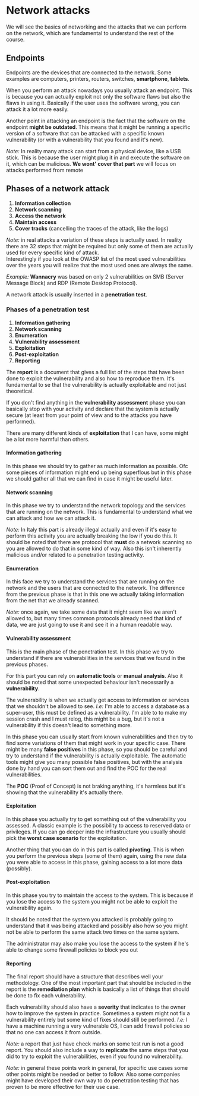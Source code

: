 # Network attacks

We will see the basics of networking and the attacks that we can perform on the network, which are fundamental to understand the rest of the course.

## Endpoints

Endpoints are the devices that are connected to the network. Some examples are computers, printers, routers, switches, **smartphone**, **tablets**.

When you perform an attack nowadays you usually attack an endpoint. This is because you can actually exploit not only the software flaws but also the flaws in using it. Basically if the user uses the software wrong, you can attack it a lot more easily.

Another point in attacking an endpoint is the fact that the software on the endpoint **might be outdated**. This means that it might be running a specific version of a software that can be attacked with a specific known vulnerability (or with a vulnerability that you found and it's new).

*Note:* In reality many attack can start from a physical device, like a USB stick. This is because the user might plug it in and execute the software on it, which can be malicious. **We wont' cover that part** we will focus on attacks performed from remote

## Phases of a network attack

1. **Information collection**
2. **Network scanning**
3. **Access the network**
4. **Maintain access**
5. **Cover tracks** (cancelling the traces of the attack, like the logs)

*Note:* in real attacks a variation of these steps is actually used. In reality there are 32 steps that might be required but only some of them are actually used for every specific kind of attack.  
Interestingly if you look at the OWASP list of the most used vulnerabilities over the years you will realize that the most used ones are always the same.

*Example:* **Wannacry** was based on only 2 vulnerabilities on SMB (Server Message Block) and RDP (Remote Desktop Protocol).

A network attack is usually inserted in a **penetration test**.

### Phases of a penetration test

1. **Information gathering**
2. **Network scanning**
3. **Enumeration**
4. **Vulnerability assessment**
5. **Exploitation**
6. **Post-exploitation**
7. **Reporting**

The **report** is a document that gives a full list of the steps that have been done to exploit the vulnerability and also how to reproduce them. It's fundamental to se that the vulnerability is actually exploitable and not just theoretical.

If you don't find anything in the **vulnerability assessment** phase you can basically stop with your activity and declare that the system is actually secure (at least from your point of view and to the attacks you have performed).

There are many different kinds of **exploitation** that I can have, some might be a lot more harmful than others.

#### Information gathering

In this phase we should try to gather as much information as possible. Ofc some pieces of information might end up being superflous but in this phase we should gather all that we can find in case it might be useful later.

#### Network scanning

In this phase we try to understand the network topology and the services that are running on the network. This is fundamental to understand what we can attack and how we can attack it.

*Note:* In Italy this part is already illegal actually and even if it's easy to perform this activity you are actually breaking the low if you do this. It should be noted that there are protocol that **must** do a network scanning so you are allowed to do that in some kind of way. Also this isn't inherently malicious and/or related to a penetration testing activity.

#### Enumeration

In this face we try to understand the services that are running on the network and the users that are connected to the network. The difference from the previous phase is that in this one we actually taking information from the net that we already scanned.

*Note:* once again, we take some data that it might seem like we aren't allowed to, but many times common protocols already need that kind of data, we are just going to use it and see it in a human readable way.

#### Vulnerability assessment

This is the main phase of the penetration test. In this phase we try to understand if there are vulnerabilities in the services that we found in the previous phases.

For this part you can rely on **automatic tools** or **manual analysis**. Also it should be noted that some unexpected behaviour isn't necessarily a **vulnerability**.

The vulnerability is when we actually get access to information or services that we shouldn't be allowed to see. *I.e:* I'm able to access a database as a super-user, this must be defined as a vulnerability. I'm able to to make my session crash and I must relog, this might be a bug, but it's not a vulnerability if this doesn't lead to something more.

In this phase you can usually start from known vulnerabilities and then try to find some variations of them that might work in your specific case. There might be many **false positives** in this phase, so you should be careful and try to understand if the vulnerability is actually exploitable. The automatic tools might give you many possible false positives, but with the analysis done by hand you can sort them out and find the POC for the real vulnerabilities.

The **POC** (Proof of Concept) is not braking anything, it's harmless but it's showing that the vulnerability it's actually there.

#### Exploitation

In this phase you actually try to get something out of the vulnerability you assessed. A classic example is the possibility to access to reserved data or privileges. If you can go deeper into the infrastructure you usually should pick the **worst case scenario** for the exploitation.

Another thing that you can do in this part is called **pivoting**. This is when you perform the previous steps (some of them) again, using the new data you were able to access in this phase, gaining access to a lot more data (possibly).

#### Post-exploitation

In this phase you try to maintain the access to the system. This is because if you lose the access to the system you might not be able to exploit the vulnerability again.

It should be noted that the system you attacked is probably going to understand that it was being attacked and possibly also how so you might not be able to perform the same attack two times on the same system.

The administrator may also make you lose the access to the system if he's able to change some firewall policies to block you out

#### Reporting

The final report should have a structure that describes well your methodology. One of the most important part that should be included in the report is the **remediation plan** which is basically a list of things that should be done to fix each vulnerability.

Each vulnerability should also have a **severity** that indicates to the owner how to improve the system in practice. Sometimes a system might not fix a vulnerability entirely but some kind of fixes should still be performed. *I.e:* I have a machine running a very vulnerable OS, I can add firewall policies so that no one can access it from outside.

*Note:* a report that just have check marks on some test run is not a good report. You should also include a way to **replicate** the same steps that you did to try to exploit the vulnerabilities, even if you found no vulnerability.

*Note:* in general these points work in general, for specific use cases some other points might be needed or better to follow. Also some companies might have developed their own way to do penetration testing that has proven to be more effective for their use case.
